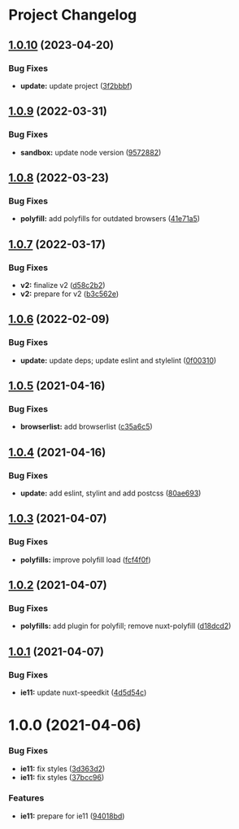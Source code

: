 # Project Changelog

## [1.0.10](https://github.com/GrabarzUndPartner/nuxt-speedkit-example/compare/v1.0.9...v1.0.10) (2023-04-20)


### Bug Fixes

* **update:** update project ([3f2bbbf](https://github.com/GrabarzUndPartner/nuxt-speedkit-example/commit/3f2bbbf8b1a20df7df3c1282ed04400fef74cbc2))

## [1.0.9](https://github.com/GrabarzUndPartner/nuxt-speedkit-example/compare/v1.0.8...v1.0.9) (2022-03-31)


### Bug Fixes

* **sandbox:** update node version ([9572882](https://github.com/GrabarzUndPartner/nuxt-speedkit-example/commit/957288255e0b6b3c4682ece13200319b90b1ff15))

## [1.0.8](https://github.com/GrabarzUndPartner/nuxt-speedkit-example/compare/v1.0.7...v1.0.8) (2022-03-23)


### Bug Fixes

* **polyfill:** add polyfills for outdated browsers ([41e71a5](https://github.com/GrabarzUndPartner/nuxt-speedkit-example/commit/41e71a5a5e6365c716afa443bca4906011a7cf54))

## [1.0.7](https://github.com/GrabarzUndPartner/nuxt-speedkit-example/compare/v1.0.6...v1.0.7) (2022-03-17)


### Bug Fixes

* **v2:** finalize v2 ([d58c2b2](https://github.com/GrabarzUndPartner/nuxt-speedkit-example/commit/d58c2b281d149bd9e590cbb38fb1f81a216476e1))
* **v2:** prepare for v2 ([b3c562e](https://github.com/GrabarzUndPartner/nuxt-speedkit-example/commit/b3c562efd2e81e3b360d9d1446f6f003572eef72))

## [1.0.6](https://github.com/GrabarzUndPartner/nuxt-speedkit-example/compare/v1.0.5...v1.0.6) (2022-02-09)


### Bug Fixes

* **update:** update deps; update eslint and stylelint ([0f00310](https://github.com/GrabarzUndPartner/nuxt-speedkit-example/commit/0f00310f77cacb92a13f68cf17257d04f948d838))

## [1.0.5](https://github.com/GrabarzUndPartner/nuxt-speedkit-example/compare/v1.0.4...v1.0.5) (2021-04-16)


### Bug Fixes

* **browserlist:** add browserlist ([c35a6c5](https://github.com/GrabarzUndPartner/nuxt-speedkit-example/commit/c35a6c51879f42d72fa5eb950d845eb433308ee2))

## [1.0.4](https://github.com/GrabarzUndPartner/nuxt-speedkit-example/compare/v1.0.3...v1.0.4) (2021-04-16)


### Bug Fixes

* **update:** add eslint, stylint and add postcss ([80ae693](https://github.com/GrabarzUndPartner/nuxt-speedkit-example/commit/80ae693b76f758a2a6127d7b8d6ec27c00547fff))

## [1.0.3](https://github.com/GrabarzUndPartner/nuxt-speedkit-example/compare/v1.0.2...v1.0.3) (2021-04-07)


### Bug Fixes

* **polyfills:** improve polyfill load ([fcf4f0f](https://github.com/GrabarzUndPartner/nuxt-speedkit-example/commit/fcf4f0f761410ed7592ef03898b2801a32f1a2c4))

## [1.0.2](https://github.com/GrabarzUndPartner/nuxt-speedkit-example/compare/v1.0.1...v1.0.2) (2021-04-07)


### Bug Fixes

* **polyfills:** add plugin for polyfill; remove nuxt-polyfill ([d18dcd2](https://github.com/GrabarzUndPartner/nuxt-speedkit-example/commit/d18dcd2644f6b3ef485fd464ba0e1544d54c8b5c))

## [1.0.1](https://github.com/GrabarzUndPartner/nuxt-speedkit-example/compare/v1.0.0...v1.0.1) (2021-04-07)


### Bug Fixes

* **ie11:** update nuxt-speedkit ([4d5d54c](https://github.com/GrabarzUndPartner/nuxt-speedkit-example/commit/4d5d54c9fb5cca5bc57fde8ef9d59abb702db1ce))

# 1.0.0 (2021-04-06)


### Bug Fixes

* **ie11:** fix styles ([3d363d2](https://github.com/GrabarzUndPartner/nuxt-speedkit-example/commit/3d363d2f1b1070115b73008c6ab0bf3c24e11f89))
* **ie11:** fix styles ([37bcc96](https://github.com/GrabarzUndPartner/nuxt-speedkit-example/commit/37bcc96c5e198507a0a3a80783db853640a9a35b))


### Features

* **ie11:** prepare for ie11 ([94018bd](https://github.com/GrabarzUndPartner/nuxt-speedkit-example/commit/94018bd664ec06dbbe2aec9dd65dead7694ff32b))
